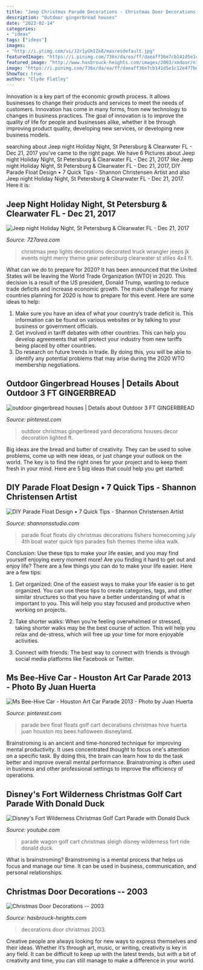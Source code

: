 ```yaml
---
title: "Jeep Christmas Parade Decorations - Christmas Door Decorations -- 2003"
description: "Outdoor gingerbread houses"
date: "2023-02-14"
categories:
- "ideas"
tags: ["ideas"]
images:
- "http://i.ytimg.com/vi/J2r1yGhIZe8/maxresdefault.jpg"
featuredImage: "https://i.pinimg.com/736x/da/ea/ff/daeaff36e7cb141d5e1c12e477becbe1--christmas-yard-outdoor-christmas.jpg"
featured_image: "http://www.hasbrouck-heights.com/images/2003/xmdoor/n128.jpg"
image: "https://i.pinimg.com/736x/da/ea/ff/daeaff36e7cb141d5e1c12e477becbe1--christmas-yard-outdoor-christmas.jpg"
ShowToc: true
author: "Clyde Flatley"
---
```



Innovation is a key part of the economic growth process. It allows businesses to change their products and services to meet the needs of customers. Innovation has come in many forms, from new technology to changes in business practices. The goal of innovation is to improve the quality of life for people and businesses alike, whether it be through improving product quality, developing new services, or developing new business models.

	

		
searching about Jeep night Holiday Night, St Petersburg &amp; Clearwater FL - Dec 21, 2017 you've came to the right page. We have 6 Pictures about Jeep night Holiday Night, St Petersburg &amp; Clearwater FL - Dec 21, 2017 like Jeep night Holiday Night, St Petersburg &amp; Clearwater FL - Dec 21, 2017, DIY Parade Float Design • 7 Quick Tips - Shannon Christensen Artist and also Jeep night Holiday Night, St Petersburg &amp; Clearwater FL - Dec 21, 2017. Here it is:
		
    
## Jeep Night Holiday Night, St Petersburg &amp; Clearwater FL - Dec 21, 2017

<img loading=lazy src="https://myareanetwork-photos.s3.amazonaws.com/event_photos/f/272809_1510676876.jpg" onerror="this.onerror=null;this.src='https://tse4.mm.bing.net/th?id=OIP.UNG8werHcxpE2EDeNyYLlQHaKL&amp;pid=15.1';" alt="Jeep night Holiday Night, St Petersburg &amp; Clearwater FL - Dec 21, 2017">

_Source: 727area.com_

>christmas jeep lights decorations decorated truck wrangler jeeps jk events night merry theme gear petersburg clearwater st stiles 4x4 fl. 

	

What can we do to prepare for 2020?
It has been announced that the United States will be leaving the World Trade Organization (WTO) in 2020. This decision is a result of the US president, Donald Trump, wanting to reduce trade deficits and increase economic growth. The main challenge for many countries planning for 2020 is how to prepare for this event. Here are some ideas to help: 
1. Make sure you have an idea of what your country’s trade deficit is. This information can be found on various websites or by talking to your business or government officials. 
2. Get involved in tariff debates with other countries. This can help you develop agreements that will protect your industry from new tariffs being placed by other countries. 
3. Do research on future trends in trade. By doing this, you will be able to identify any potential problems that may arise during the 2020 WTO membership negotiations.

    
## Outdoor Gingerbread Houses | Details About Outdoor 3 FT GINGERBREAD

<img loading=lazy src="https://i.pinimg.com/736x/da/ea/ff/daeaff36e7cb141d5e1c12e477becbe1--christmas-yard-outdoor-christmas.jpg" onerror="this.onerror=null;this.src='https://tse2.mm.bing.net/th?id=OIP.GxPVbwZa-FnHITUdIXgx9wHaJ3&amp;pid=15.1';" alt="outdoor gingerbread houses | Details about Outdoor 3 FT GINGERBREAD">

_Source: pinterest.com_

>outdoor christmas gingerbread yard decorations houses decor decoration lighted ft. 

	

Big ideas are the bread and butter of creativity. They can be used to solve problems, come up with new ideas, or just change your outlook on the world. The key is to find the right ones for your project and to keep them fresh in your mind. Here are 5 big ideas that could help you get started: 

    
## DIY Parade Float Design • 7 Quick Tips - Shannon Christensen Artist

<img loading=lazy src="http://www.shannonsstudio.com/uploads/4/0/0/2/4002641/8435375.jpg?554" onerror="this.onerror=null;this.src='https://tse4.mm.bing.net/th?id=OIP.JgwcR6icLl2k_bK1bkr8SAHaD8&amp;pid=15.1';" alt="DIY Parade Float Design • 7 Quick Tips - Shannon Christensen Artist">

_Source: shannonsstudio.com_

>parade float floats diy christmas decorations fishers homecoming july 4th boat water quick tips parades fish themes theme idea walk. 

	

Conclusion: Use these tips to make your life easier, and you may find yourself enjoying every moment more!
Are you finding it hard to get out and enjoy life? There are a few things you can do to make your life easier. Here are a few tips: 
1. Get organized: One of the easiest ways to make your life easier is to get organized. You can use these tips to create categories, tags, and other similar structures so that you have a better understanding of what is important to you. This will help you stay focused and productive when working on projects. 

2. Take shorter walks: When you’re feeling overwhelmed or stressed, taking shorter walks may be the best course of action. This will help you relax and de-stress, which will free up your time for more enjoyable activities. 

3. Connect with friends: The best way to connect with friends is through social media platforms like Facebook or Twitter.

    
## Ms Bee-Hive Car - Houston Art Car Parade 2013 - Photo By Juan Huerta

<img loading=lazy src="https://i.pinimg.com/736x/f8/8b/8f/f88b8f088595c0251036892f3cc1ac0b--parade--parade-floats.jpg" onerror="this.onerror=null;this.src='https://tse3.mm.bing.net/th?id=OIP.BfILN_oWRftVZhL8BUg6OQHaLG&amp;pid=15.1';" alt="Ms Bee-Hive Car - Houston Art Car Parade 2013 - Photo by Juan Huerta">

_Source: pinterest.com_

>parade bee float floats golf cart decorations christmas hive huerta juan houston ms bees halloween disneyland. 

	

Brainstroming is an ancient and time-honored technique for improving mental productivity. It uses concentrated thought to focus one's attention on a specific task. By doing this, the brain can learn how to do the task better and improve overall mental performance. Brainstroming is often used in business and other professional settings to improve the efficiency of operations.

    
## Disney&#039;s Fort Wilderness Christmas Golf Cart Parade With Donald Duck

<img loading=lazy src="http://i.ytimg.com/vi/J2r1yGhIZe8/maxresdefault.jpg" onerror="this.onerror=null;this.src='https://tse3.mm.bing.net/th?id=OIP.jj1TDQtLjEmGy3BQQ06hqAHaEK&amp;pid=15.1';" alt="Disney&#039;s Fort Wilderness Christmas Golf Cart Parade with Donald Duck">

_Source: youtube.com_

>parade wagon golf cart christmas sleigh disney wilderness fort ride donald duck. 

	

What is brainstroming? Brainstroming is a mental process that helps us focus and manage our time. It can be used in business, communication, and personal relationships.

    
## Christmas Door Decorations -- 2003

<img loading=lazy src="http://www.hasbrouck-heights.com/images/2003/xmdoor/n128.jpg" onerror="this.onerror=null;this.src='https://tse3.mm.bing.net/th?id=OIP.L1zUypuR43N-hY3Wfo6RrgAAAA&amp;pid=15.1';" alt="Christmas Door Decorations -- 2003">

_Source: hasbrouck-heights.com_

>decorations door christmas 2003. 

	

Creative people are always looking for new ways to express themselves and their ideas. Whether it’s through art, music, or writing, creativity is key in any field. It can be difficult to keep up with the latest trends, but with a bit of creativity and time, you can still manage to make a difference in your world.

